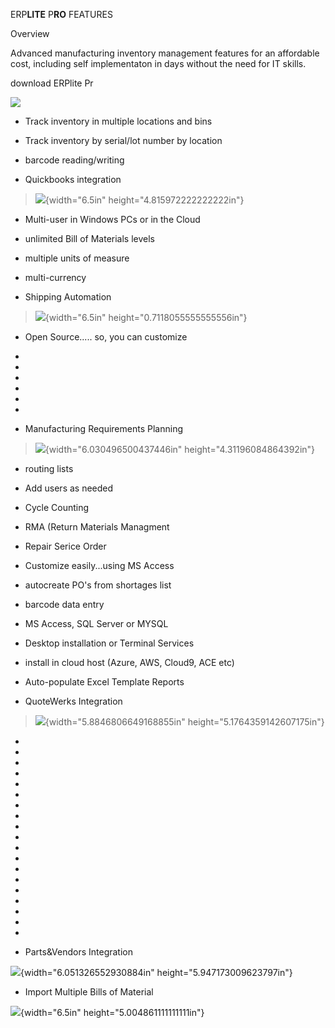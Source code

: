 ERP**LITE** P**RO** FEATURES

Overview

Advanced manufacturing inventory management features for an affordable
cost, including self implementaton in days without the need for IT
skills.

download ERPlite Pr

![](media/image1.png)

-   Track inventory in multiple locations and bins

-   Track inventory by serial/lot number by location

-   barcode reading/writing

-   Quickbooks integration

> ![](media\image2.png){width="6.5in" height="4.815972222222222in"}

-   Multi-user in Windows PCs or in the Cloud

-   unlimited Bill of Materials levels

-   multiple units of measure

-   multi-currency

-   Shipping Automation

> ![](media\image3.png){width="6.5in" height="0.7118055555555556in"}

-   Open Source..... so, you can customize

-   

-   

-   

-   

-   

-   

-   Manufacturing Requirements Planning

> ![](media\image4.png){width="6.030496500437446in"
> height="4.31196084864392in"}

-   routing lists

-   Add users as needed

-   Cycle Counting

-   RMA (Return Materials Managment

-   Repair Serice Order

-   Customize easily\...using MS Access

-   autocreate PO\'s from shortages list

-   barcode data entry

-   MS Access, SQL Server or MYSQL

-   Desktop installation or Terminal Services

-   install in cloud host (Azure, AWS, Cloud9, ACE etc)

-   Auto-populate Excel Template Reports

-   QuoteWerks Integration

> ![](media\image5.png){width="5.8846806649168855in"
> height="5.1764359142607175in"}

-   

-   

-   

-   

-   

-   

-   

-   

-   

-   

-   

-   

-   

-   

-   

-   

-   

-   

-   

-   Parts&Vendors Integration

![](media\image6.png){width="6.051326552930884in"
height="5.947173009623797in"}

-   Import Multiple Bills of Material

![](media\image7.png){width="6.5in" height="5.004861111111111in"}
